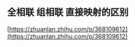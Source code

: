 ## 全相联 组相联 直接映射的区别

[https://zhuanlan.zhihu.com/p/368109612](https://zhuanlan.zhihu.com/p/368109612)